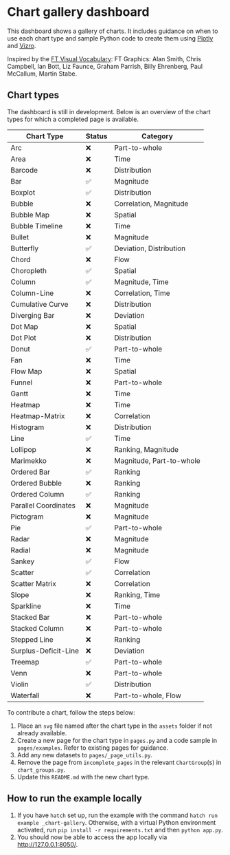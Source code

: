 # Chart gallery dashboard

This dashboard shows a gallery of charts. It includes guidance on when to use each chart type and sample Python code
to create them using [Plotly](https://plotly.com/python/) and [Vizro](https://vizro.mckinsey.com/).

Inspired by the [FT Visual Vocabulary](https://github.com/Financial-Times/chart-doctor/blob/main/visual-vocabulary/README.md):
FT Graphics: Alan Smith, Chris Campbell, Ian Bott, Liz Faunce, Graham Parrish, Billy Ehrenberg, Paul McCallum, Martin Stabe.

## Chart types

The dashboard is still in development. Below is an overview of the chart types for which a completed page is available.

| Chart Type           | Status | Category                 |
| -------------------- | ------ | ------------------------ |
| Arc                  | ❌     | Part-to-whole            |
| Area                 | ❌     | Time                     |
| Barcode              | ❌     | Distribution             |
| Bar                  | ✅     | Magnitude                |
| Boxplot              | ✅     | Distribution             |
| Bubble               | ❌     | Correlation, Magnitude   |
| Bubble Map           | ❌     | Spatial                  |
| Bubble Timeline      | ❌     | Time                     |
| Bullet               | ❌     | Magnitude                |
| Butterfly            | ✅     | Deviation, Distribution  |
| Chord                | ❌     | Flow                     |
| Choropleth           | ✅     | Spatial                  |
| Column               | ✅     | Magnitude, Time          |
| Column-Line          | ❌     | Correlation, Time        |
| Cumulative Curve     | ❌     | Distribution             |
| Diverging Bar        | ❌     | Deviation                |
| Dot Map              | ❌     | Spatial                  |
| Dot Plot             | ❌     | Distribution             |
| Donut                | ✅     | Part-to-whole            |
| Fan                  | ❌     | Time                     |
| Flow Map             | ❌     | Spatial                  |
| Funnel               | ❌     | Part-to-whole            |
| Gantt                | ❌     | Time                     |
| Heatmap              | ❌     | Time                     |
| Heatmap-Matrix       | ❌     | Correlation              |
| Histogram            | ❌     | Distribution             |
| Line                 | ✅     | Time                     |
| Lollipop             | ❌     | Ranking, Magnitude       |
| Marimekko            | ❌     | Magnitude, Part-to-whole |
| Ordered Bar          | ✅     | Ranking                  |
| Ordered Bubble       | ❌     | Ranking                  |
| Ordered Column       | ✅     | Ranking                  |
| Parallel Coordinates | ❌     | Magnitude                |
| Pictogram            | ❌     | Magnitude                |
| Pie                  | ✅     | Part-to-whole            |
| Radar                | ❌     | Magnitude                |
| Radial               | ❌     | Magnitude                |
| Sankey               | ✅     | Flow                     |
| Scatter              | ✅     | Correlation              |
| Scatter Matrix       | ❌     | Correlation              |
| Slope                | ❌     | Ranking, Time            |
| Sparkline            | ❌     | Time                     |
| Stacked Bar          | ❌     | Part-to-whole            |
| Stacked Column       | ❌     | Part-to-whole            |
| Stepped Line         | ❌     | Ranking                  |
| Surplus-Deficit-Line | ❌     | Deviation                |
| Treemap              | ✅     | Part-to-whole            |
| Venn                 | ❌     | Part-to-whole            |
| Violin               | ✅     | Distribution             |
| Waterfall            | ❌     | Part-to-whole, Flow      |

To contribute a chart, follow the steps below:

1. Place an `svg` file named after the chart type in the `assets` folder if not already available.
2. Create a new page for the chart type in `pages.py` and a code sample in `pages/examples`. Refer to existing pages for guidance.
3. Add any new datasets to `pages/_page_utils.py`.
4. Remove the page from `incomplete_pages` in the relevant `ChartGroup`(s) in `chart_groups.py`.
5. Update this `README.md` with the new chart type.

## How to run the example locally

1. If you have `hatch` set up, run the example with the command `hatch run example _chart-gallery`.
   Otherwise, with a virtual Python environment activated, run `pip install -r requirements.txt` and then `python app.py`.
2. You should now be able to access the app locally via http://127.0.0.1:8050/.
